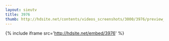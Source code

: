 ```yaml
---
layout: sieutv
title: 3976
thumb: http://hdsite.net/contents/videos_screenshots/3000/3976/preview_360p.mp4.jpg
---
```

{% include iframe src='http://hdsite.net/embed/3976' %}
 
